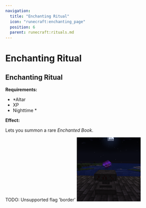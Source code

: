 ```yaml
---
navigation:
  title: "Enchanting Ritual"
  icon: "runecraft:enchanting_page"
  position: 6
  parent: runecraft:rituals.md
---
```


# Enchanting Ritual

## Enchanting Ritual

<ItemImage id="runecraft:enchanting_page" />

**__Requirements:__** 

- *Altar 
- XP 
- Nighttime *

**__Effect:__** 

Lets you summon a rare *Enchanted Book*.



TODO: Unsupported flag 'border'
![](enchanting_ritual.png)

